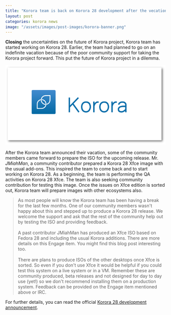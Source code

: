 ```yaml
---
title: "Korora team is back on Korora 28 development after the vecation"
layout: post
categories: korora news
image: "/assets/images/post-images/korora-banner.png"
---
```


**Closing** the uncertainties on the future of Korora project, Korora team has started working on Korora 28. Earlier, the team had planned to go on an indefinite vacation because of the poor community support for taking the Korora project forward. This put the future of Korora project in a dilemma.

![Korora Linux banner](/assets/images/post-images/korora-banner.png)

After the Korora team announced their vacation, some of the community members came forward to prepare the ISO for the upcoming release. Mr. *JMiahMan*, a community contributor prepared a Korora 28 Xfce image with the usual add-ons. This inspired the team to come back and to start working on Korora 28. As a beginning, the team is performing the QA activities on Korora 28 Xfce. The team is also seeking community contribution for testing this image. Once the issues on Xfce edition is sorted out, Korora team will prepare images with other ecosystems also.

> As most people will know the Korora team has been having a break for the last few months. One of our community members wasn't happy about this and stepped up to produce a Korora 28 release. We welcome the support and ask that the rest of the community help out by testing the ISO and providing feedback.<br/><br/>
A past contributor JMiahMan has produced an Xfce ISO based on Fedora 28 and including the usual Korora additions. There are more details on this Engage item. You might find this blog post interesting too.<br/><br/>
There are plans to produce ISOs of the other desktops once Xfce is sorted. So even if you don't use Xfce it would be helpful if you could test this system on a live system or in a VM. Remember these are community produced, beta releases and not designed for day to day use (yet!) so we don't recommend installing them on a production system. Feedback can be provided on the Engage item mentioned above or IRC.

For further details, you can read the official [Korora 28 development announcement](https://kororaproject.org/about/news/the-community-is-working-on-korora-28).